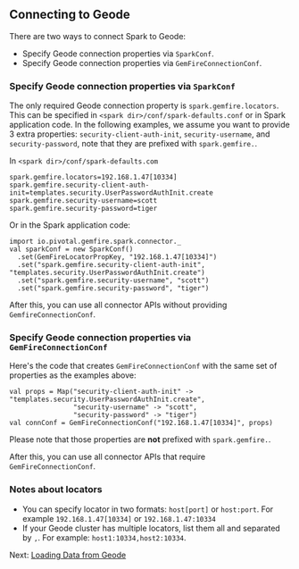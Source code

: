 ## Connecting to Geode

There are two ways to connect Spark to Geode:
 - Specify Geode connection properties via `SparkConf`.
 - Specify Geode connection properties via `GemFireConnectionConf`.

### Specify Geode connection properties via `SparkConf`
The only required Geode connection property is `spark.gemfire.locators`. 
This can be specified in `<spark dir>/conf/spark-defaults.conf` or in Spark 
application code. In the following examples, we assume you want to provide
3 extra properties: `security-client-auth-init`, `security-username`, and 
`security-password`, note that they are prefixed with `spark.gemfire.`.
 
In `<spark dir>/conf/spark-defaults.com`
```
spark.gemfire.locators=192.168.1.47[10334]
spark.gemfire.security-client-auth-init=templates.security.UserPasswordAuthInit.create
spark.gemfire.security-username=scott
spark.gemfire.security-password=tiger
```
 
Or in the Spark application code:
```
import io.pivotal.gemfire.spark.connector._
val sparkConf = new SparkConf()
  .set(GemFireLocatorPropKey, "192.168.1.47[10334]")
  .set("spark.gemfire.security-client-auth-init", "templates.security.UserPasswordAuthInit.create")
  .set("spark.gemfire.security-username", "scott")
  .set("spark.gemfire.security-password", "tiger")
```

After this, you can use all connector APIs without providing `GemfireConnectionConf`.
 
### Specify Geode connection properties via `GemFireConnectionConf`
Here's the code that creates `GemFireConnectionConf` with the same set of 
properties as the examples above:
```
val props = Map("security-client-auth-init" -> "templates.security.UserPasswordAuthInit.create",
                "security-username" -> "scott",
                "security-password" -> "tiger")
val connConf = GemFireConnectionConf("192.168.1.47[10334]", props)
``` 

Please note that those properties are **not** prefixed with `spark.gemfire.`.

After this, you can use all connector APIs that require `GemFireConnectionConf`.

### Notes about locators
 - You can specify locator in two formats: `host[port]` or `host:port`. For
   example `192.168.1.47[10334]` or `192.168.1.47:10334`
 - If your Geode cluster has multiple locators, list them all and separated
   by `,`. For example: `host1:10334,host2:10334`.


Next: [Loading Data from Geode](4_loading.md)
